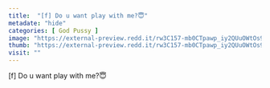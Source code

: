 ```yaml
---
title:  "[f] Do u want play with me?😇"
metadate: "hide"
categories: [ God Pussy ]
image: "https://external-preview.redd.it/rw3C157-mb0CTpawp_iy2QUuOWtOs9AaKwKVk8JT52w.jpg?auto=webp&s=16531a11b2e498d877815eb658587496f76d9308"
thumb: "https://external-preview.redd.it/rw3C157-mb0CTpawp_iy2QUuOWtOs9AaKwKVk8JT52w.jpg?width=108&crop=smart&auto=webp&s=13f10bd79b14373c26cda336f47e723faa67d7a9"
visit: ""
---
```

[f] Do u want play with me?😇
